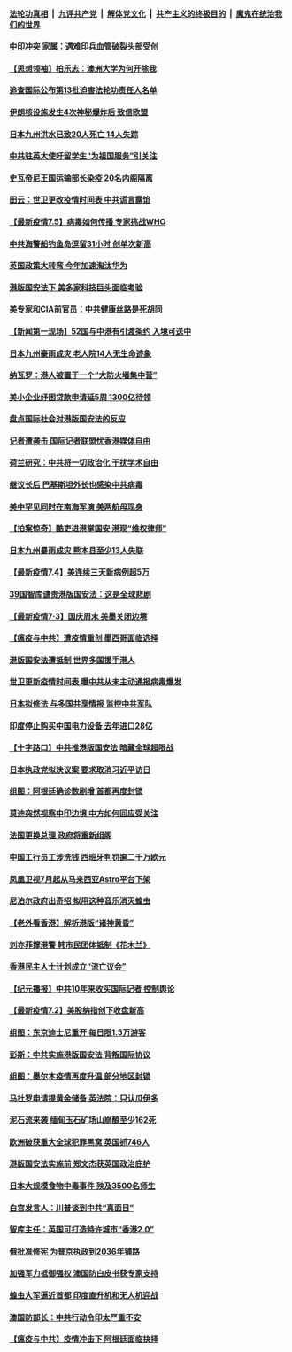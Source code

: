 ####  [法轮功真相](../../../../basic/blob/master/README.md?t=07061502) &nbsp;|&nbsp; [九评共产党](../../../../9ping.md/blob/master/README.md?t=07061502) &nbsp;|&nbsp; [解体党文化](../../../../jtdwh.md/blob/master/README.md?t=07061502)  &nbsp;|&nbsp; [共产主义的终极目的](../../../../gczydzjmd.md/blob/master/README.md?t=07061502) &nbsp;|&nbsp; [魔鬼在统治我们的世界](../../../../mgztzwmdsj.md/blob/master/README.md?t=07061502) 

#### [中印冲突 家属：遇难印兵血管破裂头部受创](../pages/nsc418/n12235064.md?t=07061502) 

#### [【思想领袖】柏乐志：澳洲大学为何开除我](../pages/nsc418/n12174002.md?t=07061502) 

#### [追查国际公布第13批迫害法轮功责任人名单](../pages/nsc418/n12234695.md?t=07061502) 

#### [伊朗核设施发生4次神秘爆炸后 致信欧盟](../pages/nsc418/n12234576.md?t=07061502) 

#### [日本九州洪水已致20人死亡 14人失踪](../pages/nsc418/n12234452.md?t=07061502) 

#### [中共驻英大使吁留学生“为祖国服务”引关注](../pages/nsc418/n12234465.md?t=07061502) 

#### [史瓦帝尼王国运输部长染疫 20名内阁隔离](../pages/nsc418/n12234363.md?t=07061502) 

#### [田云：世卫更改疫情时间表 中共谎言露馅](../pages/nsc418/n12233381.md?t=07061502) 

#### [【最新疫情7.5】病毒如何传播 专家挑战WHO](../pages/nsc418/n12229032.md?t=07061502) 

#### [中共海警船钓鱼岛逗留31小时 创单次新高](../pages/nsc418/n12234085.md?t=07061502) 

#### [英国政策大转弯 今年加速淘汰华为](../pages/nsc418/n12234119.md?t=07061502) 

#### [港版国安法下 美多家科技巨头面临考验](../pages/nsc418/n12233224.md?t=07061502) 

#### [美专家和CIA前官员：中共健康丝路是死胡同](../pages/nsc418/n12217750.md?t=07061502) 

#### [【新闻第一现场】52国与中港有引渡条约 入境可送中](../pages/nsc418/n12233532.md?t=07061502) 

#### [日本九州豪雨成灾 老人院14人无生命迹象](../pages/nsc418/n12233270.md?t=07061502) 

#### [纳瓦罗：港人被置于一个“大防火墙集中营”](../pages/nsc418/n12233112.md?t=07061502) 

#### [美小企业纾困贷款申请延5周 1300亿待领](../pages/nsc418/n12233039.md?t=07061502) 

#### [盘点国际社会对港版国安法的反应](../pages/nsc418/n12232843.md?t=07061502) 

#### [记者遭袭击 国际记者联盟忧香港媒体自由](../pages/nsc418/n12232815.md?t=07061502) 

#### [荷兰研究：中共将一切政治化 干扰学术自由](../pages/nsc418/n12232716.md?t=07061502) 

#### [继议长后 巴基斯坦外长也感染中共病毒](../pages/nsc418/n12232661.md?t=07061502) 

#### [美中罕见同时在南海军演 美两航母现身](../pages/nsc418/n12232618.md?t=07061502) 

#### [【拍案惊奇】酷吏进港掌国安 港现“维权律师”](../pages/nsc418/n12231629.md?t=07061502) 

#### [日本九州暴雨成灾 熊本县至少13人失联](../pages/nsc418/n12232227.md?t=07061502) 

#### [【最新疫情7.4】美连续三天新病例超5万](../pages/nsc418/n12231687.md?t=07061502) 

#### [39国智库谴责港版国安法：这是全球悲剧](../pages/nsc418/n12231267.md?t=07061502) 

#### [【最新疫情7·3】国庆周末 美墨关闭边境](../pages/nsc418/n12229080.md?t=07061502) 

#### [【瘟疫与中共】遭疫情重创 墨西哥面临选择](../pages/nsc418/n12229138.md?t=07061502) 

#### [港版国安法遭抵制 世界多国援手港人](../pages/nsc418/n12230835.md?t=07061502) 

#### [世卫更新疫情时间表 曝中共从未主动通报病毒爆发](../pages/nsc418/n12230942.md?t=07061502) 

#### [日本拟修法 与多国共享情报 监控中共军队](../pages/nsc418/n12230926.md?t=07061502) 

#### [印度停止购买中国电力设备 去年进口28亿](../pages/nsc418/n12230757.md?t=07061502) 

#### [【十字路口】中共推港版国安法 暗藏全球超限战](../pages/nsc418/n12229018.md?t=07061502) 

#### [日本执政党拟决议案 要求取消习近平访日](../pages/nsc418/n12230749.md?t=07061502) 

#### [组图：阿根廷确诊数剧增 首都再度封锁](../pages/nsc418/n12229774.md?t=07061502) 

#### [莫迪突然视察中印边境 中方如何回应受关注](../pages/nsc418/n12230232.md?t=07061502) 

#### [法国更换总理 政府将重新组阁](../pages/nsc418/n12229954.md?t=07061502) 

#### [中国工行员工涉洗钱 西班牙判罚逾二千万欧元](../pages/nsc418/n12229905.md?t=07061502) 

#### [凤凰卫视7月起从马来西亚Astro平台下架](../pages/nsc418/n12229766.md?t=07061502) 

#### [尼泊尔政府出奇招 拟用这种音乐消灭蝗虫](../pages/nsc418/n12229649.md?t=07061502) 

#### [【老外看香港】解析港版“诸神黄昏”](../pages/nsc418/n12228990.md?t=07061502) 

#### [刘亦菲撑港警 韩市民团体抵制《花木兰》](../pages/nsc418/n12226849.md?t=07061502) 

#### [香港民主人士计划成立“流亡议会”](../pages/nsc418/n12228680.md?t=07061502) 

#### [【纪元播报】中共10年来收买国际记者 控制舆论](../pages/nsc418/n12228144.md?t=07061502) 

#### [【最新疫情7.2】美股纳指创下收盘新高](../pages/nsc418/n12225896.md?t=07061502) 

#### [组图：东京迪士尼重开 每日限1.5万游客](../pages/nsc418/n12226855.md?t=07061502) 

#### [彭斯：中共实施港版国安法 背叛国际协议](../pages/nsc418/n12228135.md?t=07061502) 

#### [组图：墨尔本疫情再度升温 部分地区封锁](../pages/nsc418/n12227665.md?t=07061502) 

#### [马杜罗申请提黄金储备 英法院：只认瓜伊多](../pages/nsc418/n12227983.md?t=07061502) 

#### [泥石流来袭 缅甸玉石矿场山崩酿至少162死](../pages/nsc418/n12227900.md?t=07061502) 

#### [欧洲破获重大全球犯罪黑窝 英国抓746人](../pages/nsc418/n12227970.md?t=07061502) 

#### [港版国安法实施前 郑文杰获英国政治庇护](../pages/nsc418/n12227896.md?t=07061502) 

#### [日本大规模食物中毒事件 殃及3500名师生](../pages/nsc418/n12227855.md?t=07061502) 

#### [白宫发言人：川普谈到中共“真面目”](../pages/nsc418/n12227638.md?t=07061502) 

#### [智库主任：英国可打造特许城市“香港2.0”](../pages/nsc418/n12227010.md?t=07061502) 

#### [俄批准修宪 为普京执政到2036年铺路](../pages/nsc418/n12226978.md?t=07061502) 

#### [加强军力抵御强权 澳国防白皮书获专家支持](../pages/nsc418/n12226240.md?t=07061502) 

#### [蝗虫大军逼近首都 印度直升机和无人机迎战](../pages/nsc418/n12226447.md?t=07061502) 

#### [澳国防部长：中共行动令印太严重不安](../pages/nsc418/n12226619.md?t=07061502) 

#### [【瘟疫与中共】疫情冲击下 阿根廷面临抉择](../pages/nsc418/n12226223.md?t=07061502) 

